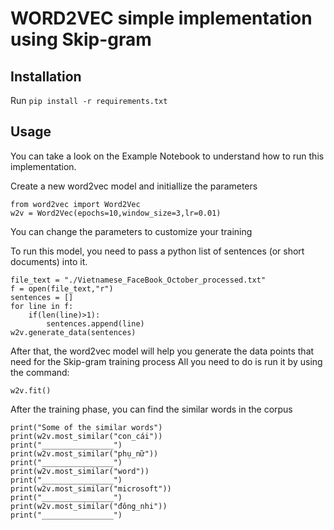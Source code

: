 # WORD2VEC simple implementation using Skip-gram

## Installation
Run 
```pip install -r requirements.txt```
## Usage
You can take a look on the Example Notebook to understand how to run this implementation.

Create a new word2vec model and initiallize the parameters
```
from word2vec import Word2Vec
w2v = Word2Vec(epochs=10,window_size=3,lr=0.01)
```
You can change the parameters to customize your training

To run this model, you need to pass a python list of sentences (or short documents) into it.
```
file_text = "./Vietnamese_FaceBook_October_processed.txt"
f = open(file_text,"r")
sentences = []
for line in f:
    if(len(line)>1):
        sentences.append(line)
w2v.generate_data(sentences)
```

After that, the word2vec model will help you generate the data points that need for the Skip-gram training process
All you need to do is run it by using the command:

```
w2v.fit()
```

After the training phase, you can find the similar words in the corpus
```
print("Some of the similar words")
print(w2v.most_similar("con_cái"))
print("________________")
print(w2v.most_similar("phụ_nữ"))
print("________________")
print(w2v.most_similar("word"))
print("________________")
print(w2v.most_similar("microsoft"))
print("________________")
print(w2v.most_similar("đông_nhi"))
print("________________")

```